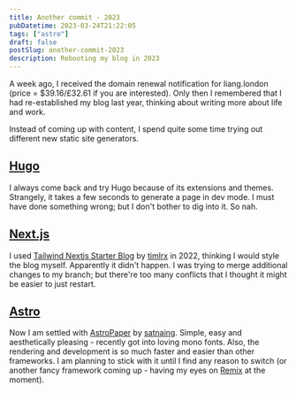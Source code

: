```yaml
---
title: Another commit - 2023
pubDatetime: 2023-03-24T21:22:05
tags: ["astro"]
draft: false
postSlug: another-commit-2023
description: Rebooting my blog in 2023
---
```


A week ago, I received the domain renewal notification for liang.london (price = $39.16/£32.61 if you are interested). Only then I remembered that I had re-established my blog last year, thinking about writing more about life and work.

Instead of coming up with content, I spend quite some time trying out different new static site generators.

## [Hugo](https://gohugo.io/)

I always come back and try Hugo because of its extensions and themes. Strangely, it takes a few seconds to generate a page in dev mode. I must have done something wrong; but I don't bother to dig into it. So nah.

## [Next.js](https://github.com/timlrx/tailwind-nextjs-starter-blog)

I used [Tailwind Nextjs Starter Blog](https://github.com/timlrx/tailwind-nextjs-starter-blog) by [timlrx](https://github.com/timlrx) in 2022, thinking I would style the blog myself. Apparently it didn't happen. I was trying to merge additional changes to my branch; but there're too many conflicts that I thought it might be easier to just restart.

## [Astro](https://github.com/satnaing/astro-paper)

Now I am settled with [AstroPaper](https://github.com/satnaing/astro-paper) by [satnaing](https://github.com/satnaing). Simple, easy and aesthetically pleasing - recently got into loving mono fonts. Also, the rendering and development is so much faster and easier than other frameworks. I am planning to stick with it until I find any reason to switch (or another fancy framework coming up - having my eyes on [Remix](https://remix.run/) at the moment).
